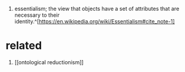 1. essentialism; the view that objects have a set of attributes that are necessary to their identity.^[https://en.wikipedia.org/wiki/Essentialism#cite_note-1]

# related
1. [[ontological reductionism]]